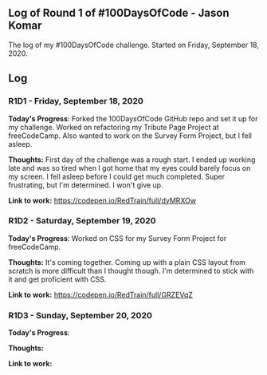 ## Log of Round 1 of #100DaysOfCode - Jason Komar

The log of my #100DaysOfCode challenge. Started on Friday, September 18, 2020.

## Log

### R1D1 - Friday, September 18, 2020

**Today's Progress**: Forked the 100DaysOfCode GitHub repo and set it up for my challenge. Worked on refactoring my Tribute Page Project at freeCodeCamp. Also wanted to work on the Survey Form Project, but I fell asleep.

**Thoughts:** First day of the challenge was a rough start. I ended up working late and was so tired when I got home that my eyes could barely focus on my screen. I fell asleep before I could get much completed. Super frustrating, but I'm determined. I won't give up.

**Link to work:** https://codepen.io/RedTrain/full/dyMRXOw

### R1D2 - Saturday, September 19, 2020

**Today's Progress**: Worked on CSS for my Survey Form Project for freeCodeCamp.

**Thoughts:** It's coming together. Coming up with a plain CSS layout from scratch is more difficult than I thought though. I'm determined to stick with it and get proficient with CSS.

**Link to work:** https://codepen.io/RedTrain/full/GRZEVqZ

### R1D3 - Sunday, September 20, 2020

**Today's Progress**: 

**Thoughts:** 

**Link to work:** 
